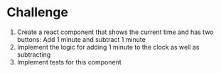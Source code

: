 # Challenge

1. Create a react component that shows the current time and has two buttons: Add 1 minute and subtract 1 minute
2. Implement the logic for adding 1 minute to the clock as well as subtracting
3. Implement tests for this component
